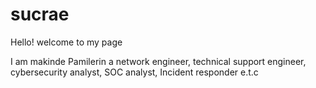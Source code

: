 # sucrae
Hello! welcome to my page

I am makinde Pamilerin a network engineer, technical support engineer, cybersecurity analyst, SOC analyst, Incident responder e.t.c
